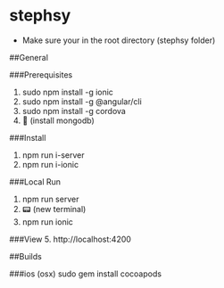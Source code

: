 # stephsy

- Make sure your in the root directory (stephsy folder)

##General

###Prerequisites
1. sudo npm install -g ionic
2. sudo npm install -g @angular/cli
3. sudo npm install -g cordova
4. 🎁 (install mongodb)

###Install
1. npm run i-server
2. npm run i-ionic

###Local Run
1. npm run server 
2. 📟 (new terminal)
3. npm run ionic

###View
5. http://localhost:4200


##Builds

###ios (osx)
sudo gem install cocoapods

